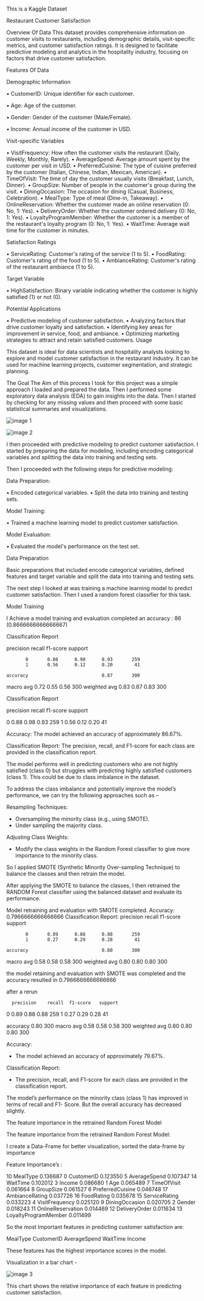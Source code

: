 This is a Kaggle Dataset

Restaurant Customer Satisfaction 

Overview Of Data
This dataset provides comprehensive information on customer visits to restaurants, 
including demographic details, visit-specific metrics, and customer satisfaction ratings. 
It is designed to facilitate predictive modeling and analytics in the hospitality industry, 
focusing on factors that drive customer satisfaction.

Features Of Data 

Demographic Information

 •	CustomerID: Unique identifier for each customer.

 •	Age: Age of the customer.

 •	Gender: Gender of the customer (Male/Female).

 •	Income: Annual income of the customer in USD.

Visit-specific Variables

 •	VisitFrequency: How often the customer visits the restaurant (Daily, Weekly, Monthly, Rarely).
 •	AverageSpend: Average amount spent by the customer per visit in USD.
 •	PreferredCuisine: The type of cuisine preferred by the customer (Italian, Chinese, Indian, Mexican, American).
 •	TimeOfVisit: The time of day the customer usually visits (Breakfast, Lunch, Dinner).
 •	GroupSize: Number of people in the customer's group during the visit.
 •	DiningOccasion: The occasion for dining (Casual, Business, Celebration).
 •	MealType: Type of meal (Dine-in, Takeaway).
 •	OnlineReservation: Whether the customer made an online reservation (0: No, 1: Yes).
 •	DeliveryOrder: Whether the customer ordered delivery (0: No, 1: Yes).
 •	LoyaltyProgramMember: Whether the customer is a member of the restaurant's loyalty program (0: No, 1: Yes).
 •	WaitTime: Average wait time for the customer in minutes.

Satisfaction Ratings

 •	ServiceRating: Customer's rating of the service (1 to 5).
 •	FoodRating: Customer's rating of the food (1 to 5).
 •	AmbianceRating: Customer's rating of the restaurant ambiance (1 to 5).

Target Variable

 •	HighSatisfaction: Binary variable indicating whether the customer is highly satisfied (1) or not (0). 

Potential Applications

 •	Predictive modeling of customer satisfaction.
 •	Analyzing factors that drive customer loyalty and satisfaction.
 •	Identifying key areas for improvement in service, food, and ambiance.
 •	Optimizing marketing strategies to attract and retain satisfied customers.
Usage

This dataset is ideal for data scientists and hospitality analysts looking to explore and model customer satisfaction in the restaurant industry. 
It can be used for machine learning projects, customer segmentation, and strategic planning.

The Goal 
The Aim of this process I took for this project was a simple approach I loaded and prepared the data. 
Then I performed some exploratory data analysis (EDA) to gain insights into the data. 
Then I started by checking for any missing values and then proceed with some basic statistical summaries and visualizations.

![image 1 ](https://github.com/leandrenash/Restaurant-Customer-Satisfaction/assets/73446394/92a5ab34-a38a-4166-9f3d-1d3b76aaeab7)


![image 2 ](https://github.com/leandrenash/Restaurant-Customer-Satisfaction/assets/73446394/14795689-b6a1-414b-af79-4a40090569a1)


 
I then proceeded with predictive modeling to predict customer satisfaction. I started  by preparing the data for modeling, 
including encoding categorical variables and splitting the data into training and testing sets.

Then I proceeded with the following steps for predictive modeling:

Data Preparation:

 •	Encoded categorical variables.
 •	Split the data into training and testing sets.

Model Training:

 •	Trained a machine learning model to predict customer satisfaction.

Model Evaluation:

 •	Evaluated the model's performance on the test set.



Data Preparation 

Basic preparations that included encode categorical variables, defined features and target variable and split the data into training and testing sets. 

The next step I looked at was training a machine learning model to predict customer satisfaction. Then I used a random forest classifier for this task.



Model Training 

I Achieve a model training and evaluation completed an accuracy : 86 
(0.8666666666666667)

Classification Report 

precision    recall  f1-score   support

           0       0.88      0.98      0.93       259
           1       0.56      0.12      0.20        41

    accuracy                           0.87       300
   macro avg       0.72      0.55      0.56       300
weighted avg       0.83      0.87      0.83       300



Classification Report 

precision    recall  f1-score   support

   0       0.88      0.98      0.93       259
   1       0.56      0.12      0.20        41

Accuracy: The model achieved an accuracy of approximately 86.67%.

Classification Report: The precision, recall, and F1-score for each class are provided in the classification report.


The model performs well in predicting customers who are not highly satisfied (class 0) but struggles with predicting highly satisfied customers (class 1). 
This could be due to class imbalance in the dataset.

To address the class imbalance and potentially improve the model’s performance, we can try the following approaches such as – 

Resampling Techniques:

   - Oversampling the minority class (e.g., using SMOTE).
   - Under sampling the majority class.

Adjusting Class Weights:

-	Modify the class weights in the Random Forest classifier to give more importance to the minority class.

So I applied SMOTE (Synthetic Minority Over-sampling Technique) to balance the classes and then retrain the model. 

After applying the SMOTE to balance the classes, I then retrained the RANDOM Forest classifier using the balanced dataset and evaluate its performance.

Model retraining and evaluation with SMOTE completed.
Accuracy: 0.7966666666666666
Classification Report:
              precision    recall  f1-score   support

           0       0.89      0.88      0.88       259
           1       0.27      0.29      0.28        41

    accuracy                           0.80       300
   macro avg       0.58      0.58      0.58       300
weighted avg       0.80      0.80      0.80       300

the model retaining and evaluation with SMOTE was completed and the accuracy resulted in 0.7966666666666666

after a rerun 

      precision    recall  f1-score   support

   0       0.89      0.88      0.88       259
   1       0.27      0.29      0.28        41

accuracy 0.80 300
macro avg 0.58 0.58 0.58 300
weighted avg 0.80 0.80 0.80 300

Accuracy: 
-	The model achieved an accuracy of approximately 79.67%.

Classification Report: 
-	The precision, recall, and F1-score for each class are provided in the classification report.

The model’s performance on the minority class (class 1) has improved in terms of recall and F1- Score. But  the overall accuracy has decreased slightly. 




The feature importance in the retrained Random Forest Model

The feature importance from the retrained Random Forest Model:

I create a Data-Frame for better visualization, sorted the data-frame by importance 

Feature Importance’s :

10              MealType    0.136687
0             CustomerID    0.123550
5           AverageSpend    0.107347
14              WaitTime    0.102012
3                 Income    0.086680
1                    Age    0.065489
7            TimeOfVisit    0.061664
8              GroupSize    0.061527
6       PreferredCuisine    0.046748
17        AmbianceRating    0.037726
16            FoodRating    0.035678
15         ServiceRating    0.033223
4         VisitFrequency    0.025120
9         DiningOccasion    0.020705
2                 Gender    0.018243
11     OnlineReservation    0.014469
12         DeliveryOrder    0.011634
13  LoyaltyProgramMember    0.011499

So the most Important features in predicting customer satisfaction are:

MealType
CustomerID
AverageSpend
WaitTime
Income

These features has the highest importance scores in the model.




Visualization in a bar chart - 

 ![image 3 ](https://github.com/leandrenash/Restaurant-Customer-Satisfaction/assets/73446394/2dc23ce9-99de-4359-ab3d-d5ba65745112)


This chart shows the relative importance of each feature in predicting customer satisfaction.
